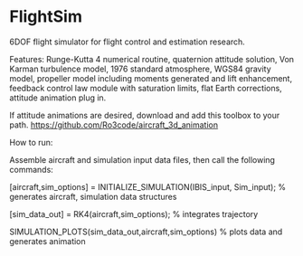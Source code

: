 # FlightSim
6DOF flight simulator for flight control and estimation research.

Features:
  Runge-Kutta 4 numerical routine,
  quaternion attitude solution,
  Von Karman turbulence model,
  1976 standard atmosphere,
  WGS84 gravity model,
  propeller model including moments generated and lift enhancement,
  feedback control law module with saturation limits,
  flat Earth corrections,
  attitude animation plug in.

If attitude animations are desired, download and add this toolbox to your path.
https://github.com/Ro3code/aircraft_3d_animation

How to run:

  Assemble aircraft and simulation input data files, then call the following commands:
  
  [aircraft,sim_options] = INITIALIZE_SIMULATION(IBIS_input, Sim_input); % generates aircraft, simulation data structures
  
  [sim_data_out] = RK4(aircraft,sim_options); % integrates trajectory
  
  SIMULATION_PLOTS(sim_data_out,aircraft,sim_options) % plots data and generates animation
